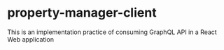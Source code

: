 # property-manager-client
This is an implementation practice of consuming GraphQL API in a React Web application
